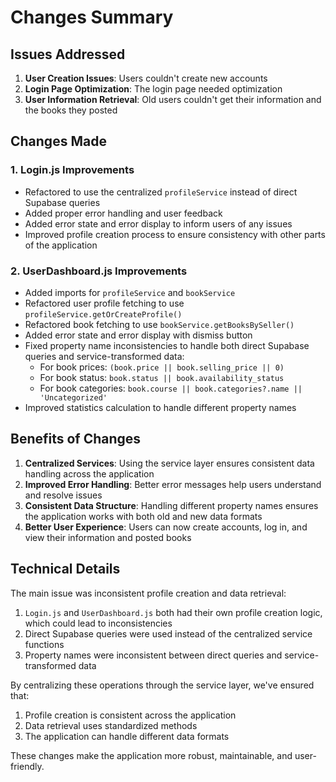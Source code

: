 # Changes Summary

## Issues Addressed

1. **User Creation Issues**: Users couldn't create new accounts
2. **Login Page Optimization**: The login page needed optimization
3. **User Information Retrieval**: Old users couldn't get their information and the books they posted

## Changes Made

### 1. Login.js Improvements

- Refactored to use the centralized `profileService` instead of direct Supabase queries
- Added proper error handling and user feedback
- Added error state and error display to inform users of any issues
- Improved profile creation process to ensure consistency with other parts of the application

### 2. UserDashboard.js Improvements

- Added imports for `profileService` and `bookService`
- Refactored user profile fetching to use `profileService.getOrCreateProfile()`
- Refactored book fetching to use `bookService.getBooksBySeller()`
- Added error state and error display with dismiss button
- Fixed property name inconsistencies to handle both direct Supabase queries and service-transformed data:
  - For book prices: `(book.price || book.selling_price || 0)`
  - For book status: `book.status || book.availability_status`
  - For book categories: `book.course || book.categories?.name || 'Uncategorized'`
- Improved statistics calculation to handle different property names

## Benefits of Changes

1. **Centralized Services**: Using the service layer ensures consistent data handling across the application
2. **Improved Error Handling**: Better error messages help users understand and resolve issues
3. **Consistent Data Structure**: Handling different property names ensures the application works with both old and new data formats
4. **Better User Experience**: Users can now create accounts, log in, and view their information and posted books

## Technical Details

The main issue was inconsistent profile creation and data retrieval:

1. `Login.js` and `UserDashboard.js` both had their own profile creation logic, which could lead to inconsistencies
2. Direct Supabase queries were used instead of the centralized service functions
3. Property names were inconsistent between direct queries and service-transformed data

By centralizing these operations through the service layer, we've ensured that:

1. Profile creation is consistent across the application
2. Data retrieval uses standardized methods
3. The application can handle different data formats

These changes make the application more robust, maintainable, and user-friendly.